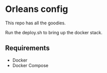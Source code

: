 # Orleans config

This repo has all the goodies.

Run the deploy.sh to bring up the docker stack.

## Requirements

- Docker
- Docker Compose